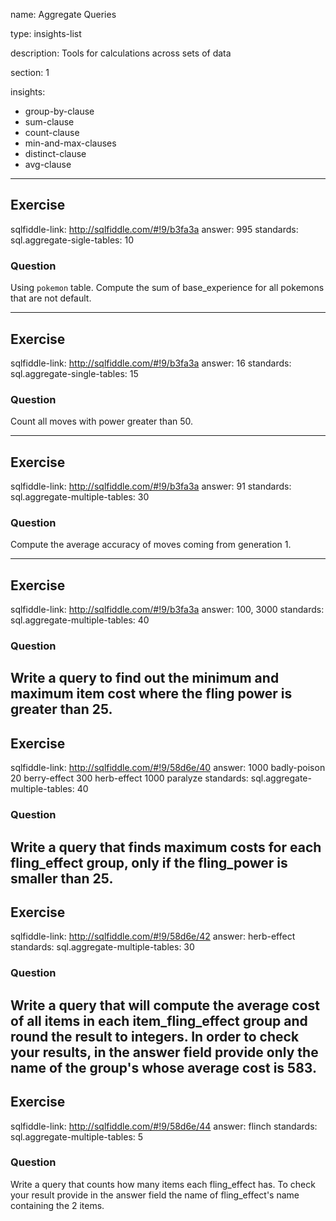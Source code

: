 name: Aggregate Queries

type: insights-list

description: Tools for calculations across sets of data

section: 1

insights:
  - group-by-clause
  - sum-clause
  - count-clause
  - min-and-max-clauses
  - distinct-clause
  - avg-clause

---
## Exercise
sqlfiddle-link: http://sqlfiddle.com/#!9/b3fa3a
answer: 995
standards:
  sql.aggregate-sigle-tables: 10
### Question
Using `pokemon` table. Compute the sum of base_experience for all pokemons that are not default.

---
## Exercise
sqlfiddle-link: http://sqlfiddle.com/#!9/b3fa3a
answer: 16
standards:
  sql.aggregate-single-tables: 15
### Question
Count all moves with power greater than 50.

---
## Exercise
sqlfiddle-link: http://sqlfiddle.com/#!9/b3fa3a
answer: 91
standards:
  sql.aggregate-multiple-tables: 30
### Question
Compute the average accuracy of moves coming from generation 1.

---
## Exercise
sqlfiddle-link: http://sqlfiddle.com/#!9/b3fa3a
answer: 100, 3000
standards:
  sql.aggregate-multiple-tables: 40
### Question
Write a query to find out the minimum and maximum item cost where the fling power is greater than 25.
---
## Exercise
sqlfiddle-link: http://sqlfiddle.com/#!9/58d6e/40
answer: 1000	badly-poison
        20	berry-effect
        300	herb-effect
        1000	paralyze
standards:
  sql.aggregate-multiple-tables: 40
### Question
Write a query that finds maximum costs for each fling_effect group, only if the fling_power is smaller than 25.
---
## Exercise
sqlfiddle-link: http://sqlfiddle.com/#!9/58d6e/42
answer: herb-effect
standards:
  sql.aggregate-multiple-tables: 30
### Question
Write a query that will compute the average cost of all items in each item_fling_effect group and round the result to integers.
In order to check your results, in the answer field provide only the name of the group's whose average cost is 583.
---
## Exercise
sqlfiddle-link: http://sqlfiddle.com/#!9/58d6e/44
answer: flinch
standards:
  sql.aggregate-multiple-tables: 5
### Question
Write a query that counts how many items each fling_effect has. To check your result provide in the answer field the name of
fling_effect's name containing the 2 items.
